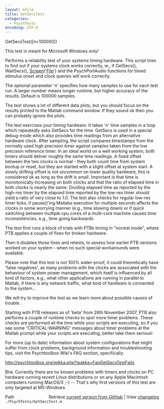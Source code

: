 ```yaml
---
layout: mfile
title: GetSecsTest
categories:
  - PsychTests
encoding: UTF-8
---
```


GetSecsTest\(\[n=100000\]\)

This test is meant for Microsoft Windows only\!

Performs a reliability test of your systems timing hardware. This script
tries to find out if your systems clock works correctly, ie., if
GetSecs\(\), WaitSecs\(\), [Screen](/docs/Screen)\('[Flip](/docs/Flip)'\) and the PsychPortAudio functions
for timed stimulus onset and clock queries will work correctly.

The optional parameter 'n' specifies how many samples to use for each
test run. A larger number means longer runtime, but higher accuracy of
the results. Default is 100000 samples.

The test shows a lot of different data plots, but you should focus on the
results printed to the Matlab command window. If they sound ok then you
can probably ignore the plots.

The test exercises your timing hardware: It takes 'n' time samples in a
loop which repeatedly asks GetSecs for the time. GetSecs is used in a
special debug-mode which also provides time readings from an alternative
hardware clock. After sampling, the script compares timestamps from the
normally used high precision timer against samples taken from the low
precision reference timer. In an ideal world on a well working system,
both timers should deliver roughly the same time readings. A fixed offset
between the two clocks is normal - they both count time from system
bootup or reset, but they are started with a slight offset at system
start. A slowly drifting offset is not uncommon on lower quality
hardware, this is considered ok as long as the drift is small. Important
is that time is monotonically increasing on both clocks and that the
ratio of elapsed time in both clocks is nearly the same: Dividing elapsed
time as reported by the high-res timer by the elapsed time reported by
the low-res timer should yield a ratio of very close to 1.0. The test
also checks for regular low-res timer ticks, if pause\(\)'ing Matlabs
execution for multiple seconds affects the clocks in some worrying
manner \(e.g., time slowing down\) or if quick switching between multiple
cpu cores of a multi-core machine causes time inconsistencies, e.g., time
going backwards.

The test first runs a block of trials with PTBs timing in "normal mode",
where PTB applies a couple of fixes for broken hardware.

Then it disables those fixes and retests, to assess how earlier PTB
versions worked on your system - when no such special workarounds were
available.

Please note that this test is not 100% water-proof, it could
theoretically have 'false negatives', as many problems with the clocks
are associated with the behaviour of system power management, which
itself is influenced by all kind of factors, e.g., what other
applications are running in parallel to Matlab, if there is any network
traffic, what kind of hardware is connected to the system...

We will try to improve the test as we learn more about possible causes of
trouble.

Starting with PTB releases as of 'beta' from 26th November 2007, PTB also
performs a couple of runtime checks to spot more timer problems. These
checks are performed all the time while your scripts are executing, so if
you see some "CRITICAL-WARNING" messages about timer problems at the
Matlab prompt while your scripts are executing, better take them serious\!

For more \(up to date\) information about system configurations that might
suffer from clock problems, background information and troubleshooting
tips, visit the Psychtoolbox Wiki's FAQ section, specifically:

http://psychtoolbox.org/wikka.php?wakka=FaqGetSecsTestFails

Btw. Currently there are no known problems with timers and clocks on PC
hardware running recent Linux distributions or on any Apple Macintosh
computers running MacOS/X ;-\)  -- That's why first versions of this test
are only targeted at MS-Windows.


<div class="code_header" style="text-align:right;">
  <span style="float:left;">Path&nbsp;&nbsp;</span> <span class="counter">Retrieve <a href=
  "https://raw.github.com/Psychtoolbox-3/Psychtoolbox-3/beta/./PsychTests/GetSecsTest.m">current version from GitHub</a> | View <a href=
  "https://github.com/Psychtoolbox-3/Psychtoolbox-3/commits/beta/./PsychTests/GetSecsTest.m">changelog</a></span>
</div>
<div class="code">
  <code>./PsychTests/GetSecsTest.m</code>
</div>
